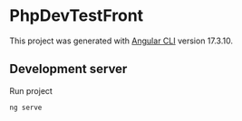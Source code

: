 # PhpDevTestFront

This project was generated with [Angular CLI](https://github.com/angular/angular-cli) version 17.3.10.

## Development server

Run project
```
ng serve
```
